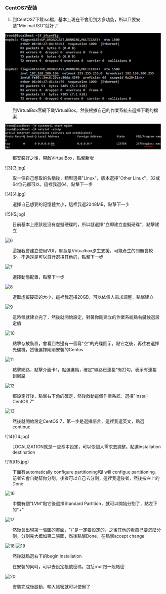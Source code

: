 ### CentOS7安裝

<ol>
<li>到CentOS7下載iso檔，基本上現在不會用到太多功能，所以只要安裝"Minimal ISO"就好了</li>
</ol>

![1](1.jpg)
<ol>到VirtualBox官網下載VirtualBox，然後根據自己的作業系統去選擇下載的檔案
</ol>

![2](2.jpg)

<ol>都安裝好之後，開啟VirtualBox，點擊新增
</ol>
![3](3.jpg)

<ol>取一個自己想取的名稱後，類型選擇"Linux"，版本選擇"Other Linux"，32或64位元都可以，這裡我選64，點擊下一步
</ol>
![4](4.jpg)

<ol>選擇自己想要的記憶體大小，這裡我選2048MB，點擊下一步
</ol>
![5](5.jpg)

<ol>目前基本上應該是沒有虛擬硬碟的，所以就選擇"立即建立虛擬硬碟"，點擊建立
</ol>

![6](6.jpg)

<ol>這裡我會建立使用VDI，畢竟是Virtualbox原生支援，可能產生的問題會較少，不過還是可以自行選擇其他的，點擊下一步
</ol>

![7](7.jpg)


<ol>選擇動態配置，點擊下一步
</ol>

![8](8.jpg)

<ol>選取虛擬硬碟的大小，這裡我選擇20GB，可以依個人需求調整，點擊建立
</ol>

![9](9.jpg)


<ol>這時候就建立完了，然後就開始設定，對著你剛建立的作業系統點右鍵候選設定值
</ol>

![10](10.jpg)

<ol>點擊存放裝置，會看到右邊有一個寫"空"的光碟圖示，點它之後，再往右選擇光碟機，然後選擇剛剛安裝的Centos
</ol>

![11](11.jpg)

<ol>點擊網路，點擊介面卡1，點選進階，確定"線路已連接"有打勾，表示有連接到網路
</ol>

![12](12.jpg)

<ol>都設定好後，點擊右下角的確定，然後啟動這個作業系統，選擇"Install CentOS 7"
</ol>

![13](13.jpg)

<ol>然後就開始設定CentOS 7，第一步是選擇語言，這裡我選英文，點選continue
</ol>
![14](14.jpg)



<ol>LOCALIZATION就是一些基本設定，可以依個人需求去調整。點選installation destination
</ol>
![15](15.jpg)


<ol>下面有automatically configure partitioning和I will configue partitioning，前者它會自動幫你分割，後者可以自己去分割，這裡我選後者，然後按左上的Done
</ol>

![16](16.jpg)


<ol>中間有個"LVM"點它後選擇Standard Partition，就可以開始分割了，點左下的"+"
</ol>

![17](17.jpg)


<ol>然後會出現第一張圖的畫面，"/"是一定要設定的，之後其他的看自己要怎麼分割，分割完大概如第二張圖，然後點擊Done，在點擊accept change
</ol>

![18](18.jpg)
![19](19.jpg)

<ol>然後就點選右下的begin installation
</ol>



<ol>在安裝的同時，可以去設定帳號密碼，包括root跟一般帳密
</ol>

![20](20.jpg)

<ol>安裝完成後啟動，輸入帳密就可以使用了
</ol>



